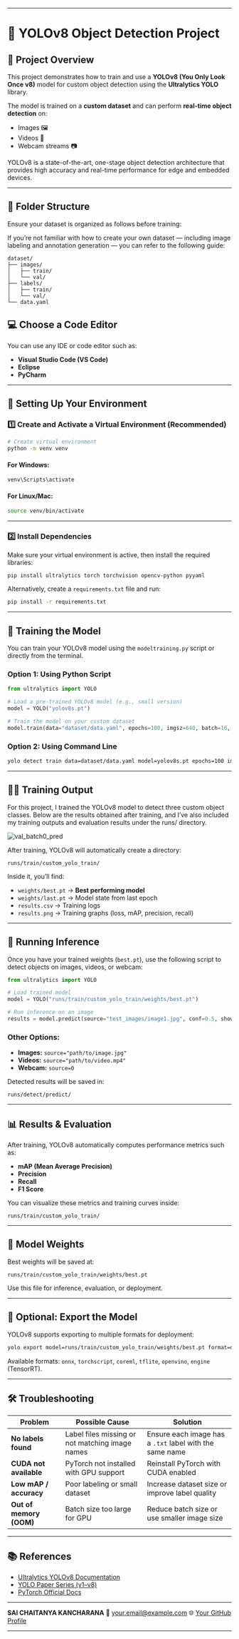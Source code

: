 
---

# 🧠 YOLOv8 Object Detection Project

## 📌 Project Overview

This project demonstrates how to train and use a **YOLOv8 (You Only Look Once v8)** model for custom object detection using the **Ultralytics YOLO** library.

The model is trained on a **custom dataset** and can perform **real-time object detection** on:

* Images 🖼️
* Videos 🎥
* Webcam streams 📷

YOLOv8 is a state-of-the-art, one-stage object detection architecture that provides high accuracy and real-time performance for edge and embedded devices.

---

## 🧱 Folder Structure

Ensure your dataset is organized as follows before training:

If you’re not familiar with how to create your own dataset — including image labeling and annotation generation — you can refer to the following guide:
```
dataset/
├── images/
│   ├── train/
│   └── val/
├── labels/
│   ├── train/
│   └── val/
└── data.yaml
```


## 💻 Choose a Code Editor

You can use any IDE or code editor such as:

* **Visual Studio Code (VS Code)**
* **Eclipse**
* **PyCharm**

---

## 🧩 Setting Up Your Environment

### 1️⃣ Create and Activate a Virtual Environment (Recommended)

```bash
# Create virtual environment
python -m venv venv
```

#### For Windows:

```bash
venv\Scripts\activate
```

#### For Linux/Mac:

```bash
source venv/bin/activate
```

---

### 2️⃣ Install Dependencies

Make sure your virtual environment is active, then install the required libraries:

```bash
pip install ultralytics torch torchvision opencv-python pyyaml
```

Alternatively, create a `requirements.txt` file and run:

```bash
pip install -r requirements.txt
```

---

## 🚀 Training the Model

You can train your YOLOv8 model using the `modeltraining.py` script or directly from the terminal.

### Option 1: Using Python Script

```python
from ultralytics import YOLO

# Load a pre-trained YOLOv8 model (e.g., small version)
model = YOLO("yolov8s.pt")

# Train the model on your custom dataset
model.train(data="dataset/data.yaml", epochs=100, imgsz=640, batch=16, name="custom_yolo_train")
```

### Option 2: Using Command Line

```bash
yolo detect train data=dataset/data.yaml model=yolov8s.pt epochs=100 imgsz=640 batch=16 name=custom_yolo_train
```

---

## 🏋️‍♀️ Training Output

For this project, I trained the YOLOv8 model to detect three custom object classes.
Below are the results obtained after training, and I’ve also included my training outputs and evaluation results under the runs/ directory.

![val_batch0_pred](https://github.com/user-attachments/assets/4e6add1c-4888-454b-8db2-bb4d4d6e1356)



After training, YOLOv8 will automatically create a directory:

```
runs/train/custom_yolo_train/
```

Inside it, you’ll find:

* `weights/best.pt` → **Best performing model**
* `weights/last.pt` → Model state from last epoch
* `results.csv` → Training logs
* `results.png` → Training graphs (loss, mAP, precision, recall)

---

## 🧠 Running Inference

Once you have your trained weights (`best.pt`), use the following script to detect objects on images, videos, or webcam:

```python
from ultralytics import YOLO

# Load trained model
model = YOLO("runs/train/custom_yolo_train/weights/best.pt")

# Run inference on an image
results = model.predict(source="test_images/image1.jpg", conf=0.5, show=True)
```

### Other Options:

* **Images:**
  `source="path/to/image.jpg"`
* **Videos:**
  `source="path/to/video.mp4"`
* **Webcam:**
  `source=0`

Detected results will be saved in:

```
runs/detect/predict/
```

---

## 📊 Results & Evaluation

After training, YOLOv8 automatically computes performance metrics such as:

* **mAP (Mean Average Precision)**
* **Precision**
* **Recall**
* **F1 Score**

You can visualize these metrics and training curves inside:

```
runs/train/custom_yolo_train/
```

---

## 📁 Model Weights

Best weights will be saved at:

```
runs/train/custom_yolo_train/weights/best.pt
```

Use this file for inference, evaluation, or deployment.

---

## 🧾 Optional: Export the Model

YOLOv8 supports exporting to multiple formats for deployment:

```bash
yolo export model=runs/train/custom_yolo_train/weights/best.pt format=onnx
```

Available formats: `onnx`, `torchscript`, `coreml`, `tflite`, `openvino`, `engine` (TensorRT).

---

## 🛠️ Troubleshooting

| Problem                 | Possible Cause                                  | Solution                                                |
| ----------------------- | ----------------------------------------------- | ------------------------------------------------------- |
| **No labels found**     | Label files missing or not matching image names | Ensure each image has a `.txt` label with the same name |
| **CUDA not available**  | PyTorch not installed with GPU support          | Reinstall PyTorch with CUDA enabled                     |
| **Low mAP / accuracy**  | Poor labeling or small dataset                  | Increase dataset size or improve label quality          |
| **Out of memory (OOM)** | Batch size too large for GPU                    | Reduce batch size or use smaller image size             |

---

## 📚 References

* [Ultralytics YOLOv8 Documentation](https://docs.ultralytics.com/)
* [YOLO Paper Series (v1–v8)](https://pjreddie.com/darknet/yolo/)
* [PyTorch Official Docs](https://pytorch.org/docs/)

---



**SAI CHAITANYA KANCHARANA**
📧 [your.email@example.com](kancharanasaichaitanya@gmail.com)
🌐 [Your GitHub Profile](https://github.com/saichaitanya-c/)

---

